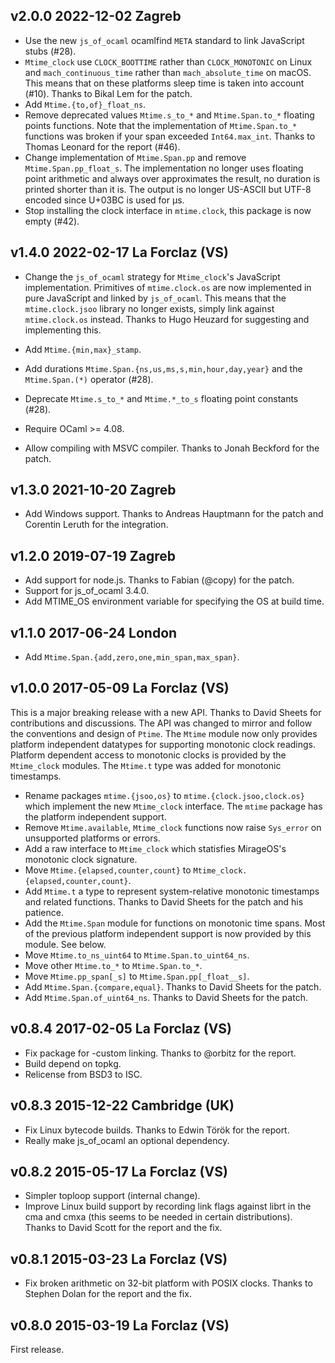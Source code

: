 v2.0.0 2022-12-02 Zagreb
------------------------

* Use the new `js_of_ocaml` ocamlfind `META` standard to link JavaScript
  stubs (#28).
* `Mtime_clock` use `CLOCK_BOOTTIME` rather than `CLOCK_MONOTONIC`
  on Linux and `mach_continuous_time` rather than `mach_absolute_time`
  on macOS. This means that on these platforms sleep time is taken 
  into account (#10). Thanks to Bikal Lem for the patch.
* Add `Mtime.{to,of}_float_ns`.
* Remove deprecated values `Mtime.s_to_*` and `Mtime.Span.to_*` floating
  points functions. Note that the implementation of `Mtime.Span.to_*`
  functions was broken if your span exceeded `Int64.max_int`. Thanks
  to Thomas Leonard for the report (#46).
* Change implementation of `Mtime.Span.pp` and remove
  `Mtime.Span.pp_float_s`. The implementation no longer uses floating
  point arithmetic and always over approximates the result, no
  duration is printed shorter than it is. The output is no longer
  US-ASCII but UTF-8 encoded since U+03BC is used for µs.
* Stop installing the clock interface in `mtime.clock`, this package
  is now empty (#42).

v1.4.0 2022-02-17 La Forclaz (VS)
---------------------------------

* Change the `js_of_ocaml` strategy for `Mtime_clock`'s JavaScript
  implementation. Primitives of `mtime.clock.os` are now implemented
  in pure JavaScript and linked by `js_of_ocaml`.  This means that the
  `mtime.clock.jsoo` library no longer exists, simply link against
  `mtime.clock.os` instead. Thanks to Hugo Heuzard for suggesting and
  implementing this.

* Add `Mtime.{min,max}_stamp`.
* Add durations `Mtime.Span.{ns,us,ms,s,min,hour,day,year}` and 
  the `Mtime.Span.(*)` operator (#28).
* Deprecate `Mtime.s_to_*` and `Mtime.*_to_s` floating point constants (#28).
* Require OCaml >= 4.08.
* Allow compiling with MSVC compiler. Thanks to Jonah Beckford for the patch.

v1.3.0 2021-10-20 Zagreb
------------------------

* Add Windows support. Thanks to Andreas Hauptmann for the patch 
  and Corentin Leruth for the integration.

v1.2.0 2019-07-19 Zagreb
------------------------

* Add support for node.js. Thanks to Fabian (@copy) for the patch.
* Support for js_of_ocaml 3.4.0.
* Add MTIME_OS environment variable for specifying the OS at build time.

v1.1.0 2017-06-24 London
------------------------

* Add `Mtime.Span.{add,zero,one,min_span,max_span}`.

v1.0.0 2017-05-09 La Forclaz (VS)
---------------------------------

This is a major breaking release with a new API. Thanks to David
Sheets for contributions and discussions. The API was changed to
mirror and follow the conventions and design of `Ptime`. The `Mtime`
module now only provides platform independent datatypes for supporting
monotonic clock readings. Platform dependent access to monotonic
clocks is provided by the `Mtime_clock` modules. The `Mtime.t` type
was added for monotonic timestamps.

* Rename packages `mtime.{jsoo,os}` to `mtime.{clock.jsoo,clock.os}`
  which implement the new `Mtime_clock` interface. The `mtime` package
  has the platform independent support.
* Remove `Mtime.available`, `Mtime_clock` functions now raise `Sys_error`
  on unsupported platforms or errors.
* Add a raw interface to `Mtime_clock` which statisfies MirageOS's monotonic
  clock signature.
* Move `Mtime.{elapsed,counter,count}` to
  `Mtime_clock.{elapsed,counter,count}`.
* Add `Mtime.t` a type to represent system-relative monotonic
  timestamps and related functions. Thanks to David Sheets for the
  patch and his patience.
* Add the `Mtime.Span` module for functions on monotonic time
  spans. Most of the previous platform independent support is now
  provided by this module. See below.
* Move `Mtime.to_ns_uint64` to `Mtime.Span.to_uint64_ns`.
* Move other `Mtime.to_*` to `Mtime.Span.to_*`.
* Move `Mtime.pp_span[_s]` to `Mtime.Span.pp[_float__s]`.
* Add `Mtime.Span.{compare,equal}`. Thanks to David Sheets for the patch.
* Add `Mtime.Span.of_uint64_ns`. Thanks to David Sheets for the patch.

v0.8.4 2017-02-05 La Forclaz (VS)
---------------------------------

* Fix package for -custom linking. Thanks to @orbitz for the report.
* Build depend on topkg.
* Relicense from BSD3 to ISC.

v0.8.3 2015-12-22 Cambridge (UK)
--------------------------------

* Fix Linux bytecode builds. Thanks to Edwin Török for the report.
* Really make js_of_ocaml an optional dependency.


v0.8.2 2015-05-17 La Forclaz (VS)
---------------------------------

* Simpler toploop support (internal change).
* Improve Linux build support by recording link flags against librt in
  the cma and cmxa (this seems to be needed in certain distributions).
  Thanks to David Scott for the report and the fix.


v0.8.1 2015-03-23 La Forclaz (VS)
---------------------------------

* Fix broken arithmetic on 32-bit platform with POSIX clocks. Thanks to
  Stephen Dolan for the report and the fix.


v0.8.0 2015-03-19 La Forclaz (VS)
---------------------------------

First release.
